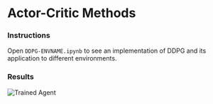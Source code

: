 [//]: # (Image References)

[image1]: https://user-images.githubusercontent.com/10624937/42135608-be87357e-7d12-11e8-8eca-e6d5fabdba6b.gif "Trained Agent"


# Actor-Critic Methods

### Instructions

Open `DDPG-ENVNAME.ipynb` to see an implementation of DDPG and its application to different environments.

### Results

![Trained Agent][image1]
